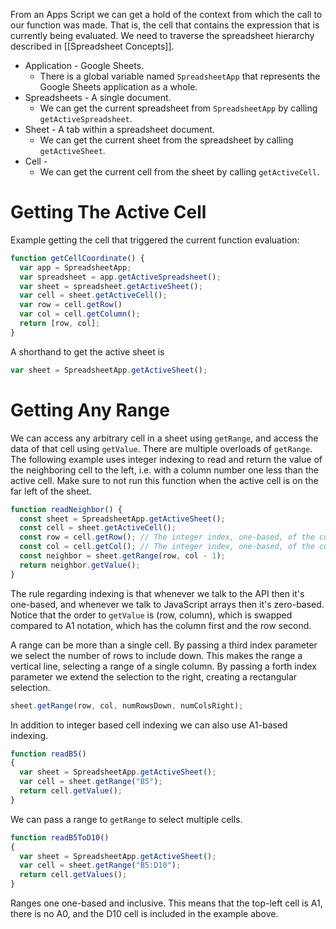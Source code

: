 From an Apps Script we can get a hold of the context from which the call to our function was made.
That is, the cell that contains the expression that is currently being evaluated.
We need to traverse the spreadsheet hierarchy described in [[Spreadsheet Concepts]].

- Application - Google Sheets.
	- There is a global variable named `SpreadsheetApp` that represents the Google Sheets application as a whole.
- Spreadsheets - A single document.
	- We can get the current spreadsheet from `SpreadsheetApp` by calling `getActiveSpreadsheet`.
- Sheet - A tab within a spreadsheet document.
	- We can get the current sheet from the spreadsheet by calling `getActiveSheet`.
- Cell -
	- We can get the current cell from the sheet by calling `getActiveCell`.


# Getting The Active Cell

Example getting the cell that triggered the current function evaluation:
```js
function getCellCoordinate() {
  var app = SpreadsheetApp;
  var spreadsheet = app.getActiveSpreadsheet();
  var sheet = spreadsheet.getActiveSheet();
  var cell = sheet.getActiveCell();
  var row = cell.getRow()
  var col = cell.getColumn();
  return [row, col];
}
```

A shorthand to get the active sheet is
```js
var sheet = SpreadsheetApp.getActiveSheet();
```


# Getting Any Range

We can access any arbitrary cell in a sheet using `getRange`, and access the data of that cell using `getValue`.
There are multiple overloads of `getRange`.
The following example uses integer indexing to read and return the value of the neighboring cell to the left,
i.e. with a column number one less than the active cell.
Make sure to not run this function when the active cell is on the far left of the sheet.
```js
function readNeighbor() {
  const sheet = SpreadsheetApp.getActiveSheet();
  const cell = sheet.getActiveCell();
  const row = cell.getRow(); // The integer index, one-based, of the current row.
  const col = cell.getCol(); // The integer index, one-based, of the current column.
  const neighbor = sheet.getRange(row, col - 1);
  return neighbor.getValue();
}
```
The rule regarding indexing is that whenever we talk to the API then it's one-based,
and whenever we talk to JavaScript arrays then it's zero-based.
Notice that the order to `getValue` is (row, column),
which is swapped compared to A1 notation, which has the column first and the row second.

A range can be more than a single cell.
By passing a third index parameter we select the number of rows to include down.
This makes the range a vertical line, selecting a range of a single column.
By passing a forth index parameter we extend the selection to the right, creating a rectangular selection.
```js
sheet.getRange(row, col, numRowsDown, numColsRight);
```

In addition to integer based cell indexing we can also use A1-based indexing.
```js
function readB5()
{
  var sheet = SpreadsheetApp.getActiveSheet();
  var cell = sheet.getRange("B5");
  return cell.getValue();
}
```

We can pass a range to `getRange` to select multiple cells.
```js
function readB5ToD10()
{
  var sheet = SpreadsheetApp.getActiveSheet();
  var cell = sheet.getRange("B5:D10");
  return cell.getValues();
}
```

Ranges one one-based and inclusive.
This means that the top-left cell is A1, there is no A0, and the D10 cell is included in the example above.
